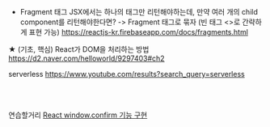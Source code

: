 




* Fragment 태그
	JSX에서는 하나의 태그만 리턴해야하는데, 만약 여러 개의 child component를 리턴해야한다면? -> Fragment 태그로 묶자 (빈 태그 <>로 간략하게 표현 가능)
	https://reactjs-kr.firebaseapp.com/docs/fragments.html
	
	
	
	
★ (기초, 핵심) React가 DOM을 처리하는 방법
https://d2.naver.com/helloworld/9297403#ch2



serverless
https://www.youtube.com/results?search_query=serverless


<br><br>

연습할거리
[React window.confirm 기능 구현](https://studyingych.tistory.com/62)
